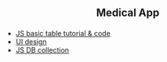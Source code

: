 
## <p align="center">Medical App<p>

  
- [JS basic table tutorial & code](https://www.youtube.com/watch?v=7L3C_y7L120)
- [UI design](https://www.figma.com/community/file/1021406552622495462)
- [JS DB collection](https://techfort.github.io/LokiJS/)

